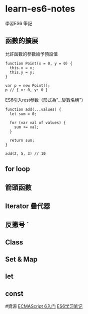 # learn-es6-notes
學習ES6 筆記

## 函數的擴展
允許函數的參數給予預設值
```
function Point(x = 0, y = 0) {
  this.x = x;
  this.y = y;
}

var p = new Point();
p // { x: 0, y: 0 }
```
ES6引入rest参数（形式為"...變數名稱"）
```
function add(...values) {
  let sum = 0;

  for (var val of values) {
    sum += val;
  }

  return sum;
}

add(2, 5, 3) // 10
```
## for loop
## 箭頭函數
## Iterator 疊代器
## 反撇号 `
## Class
## Set & Map
## let
## const

#資源
[ECMAScript 6入门](http://es6.ruanyifeng.com/)
[ES6学习笔记](http://www.jianshu.com/p/7cd1e5940268)
